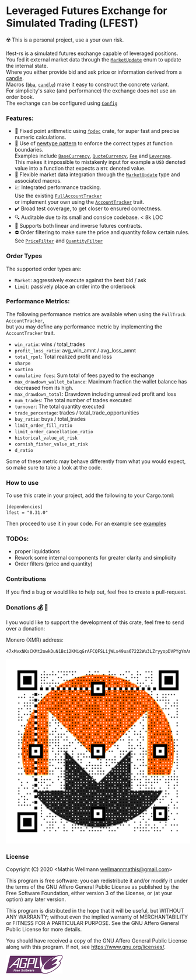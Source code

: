 # Leveraged Futures Exchange for Simulated Trading (LFEST)
:radioactive: This is a personal project, use a your own risk.   

lfest-rs is a simulated futures exchange capable of leveraged positions.    
You fed it external market data through the [`MarketUpdate`](https://docs.rs/lfest/0.31.0/lfest/prelude/enum.MarketUpdate.html) enum to update the internal state.  
Where you either provide bid and ask price or information derived from a [candle](https://github.com/MathisWellmann/trade_aggregation-rs).   
Macros ([`bba`](https://docs.rs/lfest/0.31.0/lfest/macro.bba.html), [`candle`](https://docs.rs/lfest/0.31.0/lfest/macro.candle.html)) make it easy to construct the concrete variant.   
For simplicity's sake (and performance) the exchange does not use an order book.   
The exchange can be configured using [`Config`](https://docs.rs/lfest/0.31.0/lfest/prelude/struct.Config.html)

### Features:
- :currency_exchange: Fixed point arithmetic using [`fpdec`](https://github.com/mamrhein/fpdec.rs) crate, for super fast and precise numeric calculations.
- :brain: Use of [newtype pattern](https://doc.rust-lang.org/book/ch19-04-advanced-types.html) to enforce the correct types at function boundaries.   
Examples include 
[`BaseCurrency`](https://docs.rs/lfest/0.31.0/lfest/prelude/struct.BaseCurrency.html), 
[`QuoteCurrency`](https://docs.rs/lfest/0.31.0/lfest/prelude/struct.QuoteCurrency.html), 
[`Fee`](https://docs.rs/lfest/0.31.0/lfest/prelude/struct.Fee.html) and 
[`Leverage`](https://docs.rs/lfest/0.31.0/lfest/prelude/struct.Leverage.html).   
This makes it impossible to mistakenly input for example a `USD` denoted value into a function that expects a `BTC` denoted value.    
- :satellite: Flexible market data integration through the [`MarketUpdate`](https://docs.rs/lfest/0.31.0/lfest/prelude/enum.MarketUpdate.html) type and associated macros.   
- :chart: Integrated performance tracking.    
Use the existing [`FullAccountTracker`](https://docs.rs/lfest/0.31.0/lfest/account_tracker/struct.FullAccountTracker.html)  
or implement your own using the [`AccountTracker`](https://docs.rs/lfest/0.31.0/lfest/account_tracker/trait.AccountTracker.html) trait.
- :heavy_check_mark: Broad test coverage, to get closer to ensured correctness.
- :mag: Auditable due to its small and consice codebase. < 8k LOC
- :page_with_curl: Supports both linear and inverse futures contracts.
- :no_entry: Order filtering to make sure the price and quantity follow certain rules. 
See [`PriceFilter`](https://docs.rs/lfest/0.31.0/lfest/prelude/struct.PriceFilter.html) and 
[`QuantityFilter`](https://docs.rs/lfest/0.31.0/lfest/prelude/struct.QuantityFilter.html)

### Order Types
The supported order types are:
- `Market`: aggressively execute against the best bid / ask
- `Limit`: passively place an order into the orderbook

### Performance Metrics:
The following performance metrics are available when using the `FullTrack` `AccountTracker`,   
but you may define any performance metric by implementing the `AccountTracker` trait.
- `win_ratio`: wins / total_trades
- `profit_loss_ratio`: avg_win_amnt / avg_loss_amnt
- `total_rpnl`: Total realized profit and loss
- `sharpe`
- `sortino`
- `cumulative fees`: Sum total of fees payed to the exchange
- `max_drawdown_wallet_balance`: Maximum fraction the wallet balance has decreased from its high.
- `max_drawdown_total`: Drawdown including unrealized profit and loss
- `num_trades`: The total number of trades executed
- `turnover`: The total quantity executed 
- `trade_percentage`: trades / total_trade_opportunities
- `buy_ratio`: buys / total_trades
- `limit_order_fill_ratio`
- `limit_order_cancellation_ratio`
- `historical_value_at_risk`
- `cornish_fisher_value_at_risk`
- `d_ratio`

Some of these metric may behave differently from what you would expect, so make sure to take a look at the code.

### How to use
To use this crate in your project, add the following to your Cargo.toml:
```ignore
[dependencies]
lfest = "0.31.0"
```

Then proceed to use it in your code.
For an example see [examples](examples/basic.rs)

### TODOs:
- proper liquidations
- Rework some internal components for greater clarity and simplicity
- Order filters (price and quantity)

### Contributions
If you find a bug or would like to help out, feel free to create a pull-request.

### Donations :moneybag: :money_with_wings:
I you would like to support the development of this crate, feel free to send over a donation:

Monero (XMR) address:
```plain
47xMvxNKsCKMt2owkDuN1Bci2KMiqGrAFCQFSLijWLs49ua67222Wu3LZryyopDVPYgYmAnYkSZSz9ZW2buaDwdyKTWGwwb
```

![monero](img/monero_donations_qrcode.png)

### License
Copyright (C) 2020  <Mathis Wellmann wellmannmathis@gmail.com>

This program is free software: you can redistribute it and/or modify
it under the terms of the GNU Affero General Public License as published by
the Free Software Foundation, either version 3 of the License, or
(at your option) any later version.

This program is distributed in the hope that it will be useful,
but WITHOUT ANY WARRANTY; without even the implied warranty of
MERCHANTABILITY or FITNESS FOR A PARTICULAR PURPOSE.  See the
GNU Affero General Public License for more details.

You should have received a copy of the GNU Affero General Public License
along with this program.  If not, see <https://www.gnu.org/licenses/>.

![GNU AGPLv3](img/agplv3.png)
